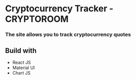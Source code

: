 # Cryptocurrency Tracker - CRYPTOROOM

### The site allows you to track cryptocurrency quotes

## Build with
- React JS
- Material UI
- Chart JS
